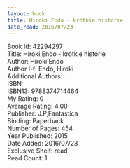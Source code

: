 ```yaml
---
layout: book
title: Hiroki Endo - krótkie historie
date_read: 2016/07/23
---
```


Book Id: 42294297<br />
Title: Hiroki Endo - krótkie historie<br />
Author: Hiroki Endo<br />
Author l-f: Endo, Hiroki<br />
Additional Authors: <br />
ISBN: <br />
ISBN13: 9788374714464<br />
My Rating: 0<br />
Average Rating: 4.00<br />
Publisher: J.P,Fantastica<br />
Binding: Paperback<br />
Number of Pages: 454<br />
Year Published: 2015<br />
Date Added: 2016/07/23<br />
Exclusive Shelf: read<br />
Read Count: 1<br />

